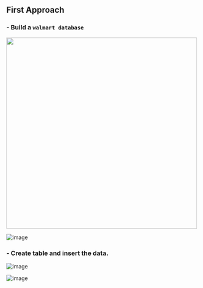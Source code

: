 ## First Approach

### - Build a `walmart database`
<img src="https://github.com/deleplentie/Data-Analysis/assets/56873269/2b0b313a-1db1-4b7f-bdff-94b572838985" width=500 />

![image](https://github.com/deleplentie/Data-Analysis/assets/56873269/2b0b313a-1db1-4b7f-bdff-94b572838985)


### - Create table and insert the data.
![image](https://github.com/deleplentie/Data-Analysis/assets/56873269/5dfbd658-fac4-4b8b-ad39-8bfe27abf4ab)



![image](https://github.com/deleplentie/Data-Analysis/assets/56873269/893cfa85-0e49-4054-9795-f06177ae1d59)
